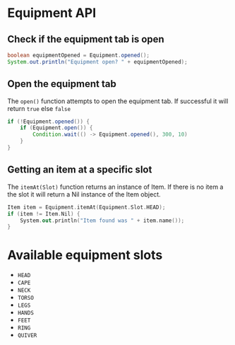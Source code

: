 # Equipment API

## Check if the equipment tab is open

```java
boolean equipmentOpened = Equipment.opened();
System.out.println("Equipment open? " + equipmentOpened);
```

## Open the equipment tab
The `open()` function attempts to open the equipment tab. If successful it will return `true` else `false`

```java
if (!Equipment.opened()) {
    if (Equipment.open()) {
        Condition.wait(() -> Equipment.opened(), 300, 10)
    }
}
```

## Getting an item at a specific slot
The `itemAt(Slot)` function returns an instance of Item. If there is no item a the slot it will return a Nil instance of the Item object. 

```kotlin
Item item = Equipment.itemAt(Equipment.Slot.HEAD);
if (item != Item.Nil) {
    System.out.println("Item found was " + item.name());
}
```


# Available equipment slots
- `HEAD`
- `CAPE`
- `NECK`
- `TORSO`
- `LEGS`
- `HANDS`
- `FEET`
- `RING`
- `QUIVER`